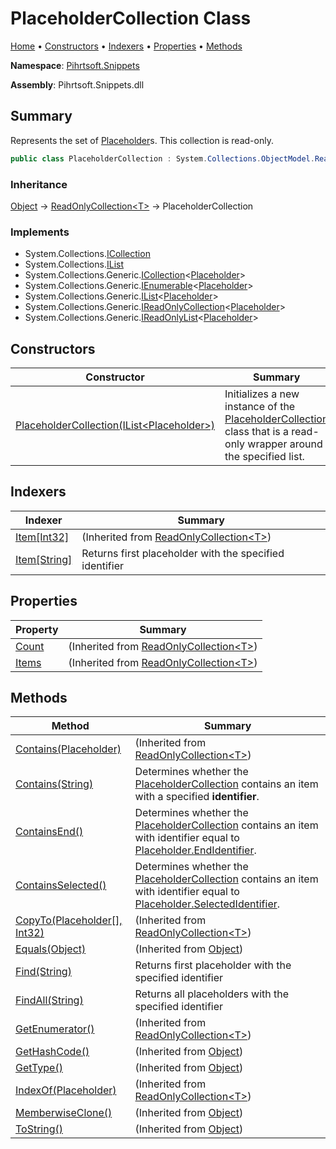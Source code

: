 # PlaceholderCollection Class

[Home](../../../README.md) &#x2022; [Constructors](#constructors) &#x2022; [Indexers](#indexers) &#x2022; [Properties](#properties) &#x2022; [Methods](#methods)

**Namespace**: [Pihrtsoft.Snippets](../README.md)

**Assembly**: Pihrtsoft\.Snippets\.dll

## Summary

Represents the set of [Placeholder](../Placeholder/README.md)s\. This collection is read\-only\.

```csharp
public class PlaceholderCollection : System.Collections.ObjectModel.ReadOnlyCollection<Placeholder>
```

### Inheritance

[Object](https://docs.microsoft.com/en-us/dotnet/api/system.object) &#x2192; [ReadOnlyCollection\<T>](https://docs.microsoft.com/en-us/dotnet/api/system.collections.objectmodel.readonlycollection-1) &#x2192; PlaceholderCollection

### Implements

* System\.Collections\.[ICollection](https://docs.microsoft.com/en-us/dotnet/api/system.collections.icollection)
* System\.Collections\.[IList](https://docs.microsoft.com/en-us/dotnet/api/system.collections.ilist)
* System\.Collections\.Generic\.[ICollection](https://docs.microsoft.com/en-us/dotnet/api/system.collections.generic.icollection-1)\<[Placeholder](../Placeholder/README.md)>
* System\.Collections\.Generic\.[IEnumerable](https://docs.microsoft.com/en-us/dotnet/api/system.collections.generic.ienumerable-1)\<[Placeholder](../Placeholder/README.md)>
* System\.Collections\.Generic\.[IList](https://docs.microsoft.com/en-us/dotnet/api/system.collections.generic.ilist-1)\<[Placeholder](../Placeholder/README.md)>
* System\.Collections\.Generic\.[IReadOnlyCollection](https://docs.microsoft.com/en-us/dotnet/api/system.collections.generic.ireadonlycollection-1)\<[Placeholder](../Placeholder/README.md)>
* System\.Collections\.Generic\.[IReadOnlyList](https://docs.microsoft.com/en-us/dotnet/api/system.collections.generic.ireadonlylist-1)\<[Placeholder](../Placeholder/README.md)>

## Constructors

| Constructor | Summary |
| ----------- | ------- |
| [PlaceholderCollection(IList\<Placeholder>)](-ctor/README.md) | Initializes a new instance of the [PlaceholderCollection](./README.md) class that is a read\-only wrapper around the specified list\. |

## Indexers

| Indexer | Summary |
| ------- | ------- |
| [Item\[Int32\]](https://docs.microsoft.com/en-us/dotnet/api/system.collections.objectmodel.readonlycollection-1.item) |  \(Inherited from [ReadOnlyCollection\<T>](https://docs.microsoft.com/en-us/dotnet/api/system.collections.objectmodel.readonlycollection-1)\) |
| [Item\[String\]](Item/README.md) | Returns first placeholder with the specified identifier |

## Properties

| Property | Summary |
| -------- | ------- |
| [Count](https://docs.microsoft.com/en-us/dotnet/api/system.collections.objectmodel.readonlycollection-1.count) |  \(Inherited from [ReadOnlyCollection\<T>](https://docs.microsoft.com/en-us/dotnet/api/system.collections.objectmodel.readonlycollection-1)\) |
| [Items](https://docs.microsoft.com/en-us/dotnet/api/system.collections.objectmodel.readonlycollection-1.items) |  \(Inherited from [ReadOnlyCollection\<T>](https://docs.microsoft.com/en-us/dotnet/api/system.collections.objectmodel.readonlycollection-1)\) |

## Methods

| Method | Summary |
| ------ | ------- |
| [Contains(Placeholder)](https://docs.microsoft.com/en-us/dotnet/api/system.collections.objectmodel.readonlycollection-1.contains) |  \(Inherited from [ReadOnlyCollection\<T>](https://docs.microsoft.com/en-us/dotnet/api/system.collections.objectmodel.readonlycollection-1)\) |
| [Contains(String)](Contains/README.md) | Determines whether the [PlaceholderCollection](./README.md) contains an item with a specified **identifier**\. |
| [ContainsEnd()](ContainsEnd/README.md) | Determines whether the [PlaceholderCollection](./README.md) contains an item with identifier equal to [Placeholder.EndIdentifier](../Placeholder/EndIdentifier/README.md)\. |
| [ContainsSelected()](ContainsSelected/README.md) | Determines whether the [PlaceholderCollection](./README.md) contains an item with identifier equal to [Placeholder.SelectedIdentifier](../Placeholder/SelectedIdentifier/README.md)\. |
| [CopyTo(Placeholder\[\], Int32)](https://docs.microsoft.com/en-us/dotnet/api/system.collections.objectmodel.readonlycollection-1.copyto) |  \(Inherited from [ReadOnlyCollection\<T>](https://docs.microsoft.com/en-us/dotnet/api/system.collections.objectmodel.readonlycollection-1)\) |
| [Equals(Object)](https://docs.microsoft.com/en-us/dotnet/api/system.object.equals) |  \(Inherited from [Object](https://docs.microsoft.com/en-us/dotnet/api/system.object)\) |
| [Find(String)](Find/README.md) | Returns first placeholder with the specified identifier |
| [FindAll(String)](FindAll/README.md) | Returns all placeholders with the specified identifier |
| [GetEnumerator()](https://docs.microsoft.com/en-us/dotnet/api/system.collections.objectmodel.readonlycollection-1.getenumerator) |  \(Inherited from [ReadOnlyCollection\<T>](https://docs.microsoft.com/en-us/dotnet/api/system.collections.objectmodel.readonlycollection-1)\) |
| [GetHashCode()](https://docs.microsoft.com/en-us/dotnet/api/system.object.gethashcode) |  \(Inherited from [Object](https://docs.microsoft.com/en-us/dotnet/api/system.object)\) |
| [GetType()](https://docs.microsoft.com/en-us/dotnet/api/system.object.gettype) |  \(Inherited from [Object](https://docs.microsoft.com/en-us/dotnet/api/system.object)\) |
| [IndexOf(Placeholder)](https://docs.microsoft.com/en-us/dotnet/api/system.collections.objectmodel.readonlycollection-1.indexof) |  \(Inherited from [ReadOnlyCollection\<T>](https://docs.microsoft.com/en-us/dotnet/api/system.collections.objectmodel.readonlycollection-1)\) |
| [MemberwiseClone()](https://docs.microsoft.com/en-us/dotnet/api/system.object.memberwiseclone) |  \(Inherited from [Object](https://docs.microsoft.com/en-us/dotnet/api/system.object)\) |
| [ToString()](https://docs.microsoft.com/en-us/dotnet/api/system.object.tostring) |  \(Inherited from [Object](https://docs.microsoft.com/en-us/dotnet/api/system.object)\) |

